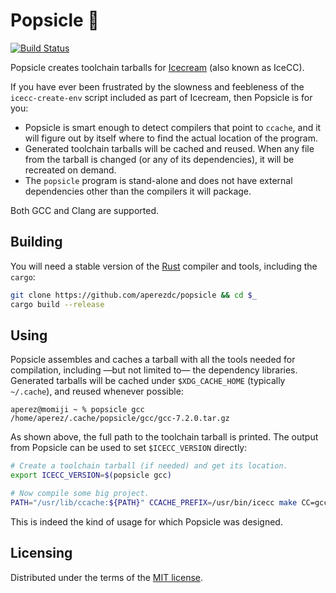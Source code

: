 # Popsicle 🍧

[![Build Status](https://travis-ci.org/aperezdc/popsicle.svg?branch=master)](https://travis-ci.org/aperezdc/popsicle)

Popsicle creates toolchain tarballs for
[Icecream](https://github.com/icecc/icecream) (also known as IceCC).

If you have ever been frustrated by the slowness and feebleness of the
`icecc-create-env` script included as part of Icecream, then Popsicle is for
you:

- Popsicle is smart enough to detect compilers that point to `ccache`, and it
  will figure out by itself where to find the actual location of the program.
- Generated toolchain tarballs will be cached and reused. When any file from
  the tarball is changed (or any of its dependencies), it will be recreated on
  demand.
- The `popsicle` program is stand-alone and does not have external dependencies
  other than the compilers it will package.

Both GCC and Clang are supported.


## Building

You will need a stable version of the [Rust](https://www.rust-lang.org/)
compiler and tools, including the `cargo`:

```sh
git clone https://github.com/aperezdc/popsicle && cd $_
cargo build --release
```


## Using

Popsicle assembles and caches a tarball with all the tools needed for
compilation, including —but not limited to— the dependency libraries.
Generated tarballs will be cached under `$XDG_CACHE_HOME` (typically
`~/.cache`), and reused whenever possible:

```
aperez@momiji ~ % popsicle gcc
/home/aperez/.cache/popsicle/gcc/gcc-7.2.0.tar.gz
```

As shown above, the full path to the toolchain tarball is printed. The
output from Popsicle can be used to set `$ICECC_VERSION` directly:

```sh
# Create a toolchain tarball (if needed) and get its location.
export ICECC_VERSION=$(popsicle gcc)

# Now compile some big project.
PATH="/usr/lib/ccache:${PATH}" CCACHE_PREFIX=/usr/bin/icecc make CC=gcc -j50
```

This is indeed the kind of usage for which Popsicle was designed.


## Licensing

Distributed under the terms of the [MIT
license](https://opensource.org/licenses/MIT).

